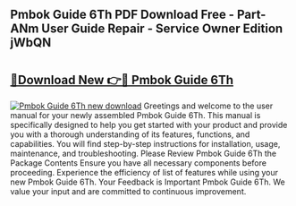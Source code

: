## Pmbok Guide 6Th PDF Download Free - Part-ANm User Guide Repair - Service Owner Edition jWbQN

# <h2><a href="http://bc59518.oget.top/?id=Pmbok+Guide+6Th">🔗Download New 👉🔴 Pmbok Guide 6Th</a></h2>

[![Pmbok Guide 6Th new download](https://i.imgur.com/5g1atiW.png)](http://bc59518.oget.top/?id=Pmbok+Guide+6Th)
Greetings and welcome to the user manual for your newly assembled Pmbok Guide 6Th. This manual is specifically designed to help you get started with your product and provide you with a thorough understanding of its features, functions, and capabilities. You will find step-by-step instructions for installation, usage, maintenance, and troubleshooting. Please Review Pmbok Guide 6Th the Package Contents Ensure you have all necessary components before proceeding. Experience the efficiency of list of features while using your new Pmbok Guide 6Th. Your Feedback is Important Pmbok Guide 6Th. We value your input and are committed to continuous improvement.

